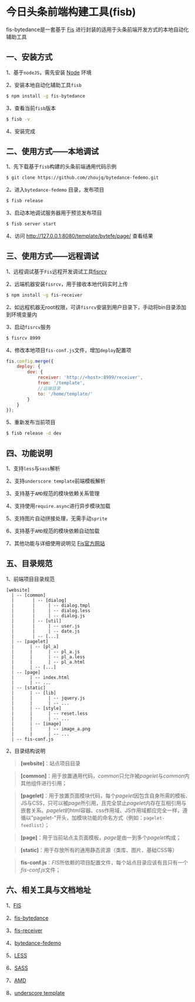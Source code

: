 今日头条前端构建工具(fisb)
==========================
fis-bytedance是一套基于 [Fis](http://fis.baidu.com) 进行封装的适用于头条前端开发方式的本地自动化辅助工具

一、安装方式
--------------------------
1、基于`nodeJS`，需先安装 [Node](http://nodejs.org) 环境

2、安装本地自动化辅助工具`fisb`
```bash
$ npm install -g fis-bytedance
```

3、查看当前`fisb`版本
```bash
$ fisb -v
```

4、安装完成


二、使用方式——本地调试
--------------------------
1、先下载基于`fisb`构建的头条前端通用代码示例
```bash
$ git clone https://github.com/zhoujq/bytedance-fedemo.git
```

2、进入`bytedance-fedemo` 目录，发布项目
```bash
$ fisb release
```

3、启动本地调试服务器用于预览发布项目
```bash
$ fisb server start
```

4、访问 http://127.0.0.1:8080/template/bytefe/page/ 查看结果


三、使用方式——远程调试
--------------------------
1、远程调试基于`Fis`远程开发调试工具[fisrcv](https://github.com/zhoujq/fis-receiver)

2、远端机器安装`fisrcv`，用于接收本地代码实时上传
```bash
$ npm install -g fis-receiver
```

2、如远程机器无root权限，可讲`fisrcv`安装到用户目录下，手动将bin目录添加到环境变量内

3、启动`fisrcv`服务
```bash
$ fisrcv 8999
```

4、修改本地项目`fis-conf.js`文件，增加`deploy`配置项
```javascript
fis.config.merge({
    deploy: {
        dev: {
            receiver: 'http://<host>:8999/receiver',
            from: '/template',
            //远端目录
            to: '/home/template/'
        }
    }
});
```

5、重新发布当前项目
```bash
$ fisb release -d dev
```

四、功能说明
--------------------------
1、支持`less`与`sass`解析

2、支持`underscore template`前端模板解析

3、支持基于`AMD`规范的模块依赖关系管理

4、支持使用`require.async`进行异步模块加载

5、支持图片自动拼接处理，无需手动`sprite`

6、支持基于`AMD`规范的模块依赖自动加载

7、其他功能与详细使用说明见 [Fis官方网站](http://fis.baidu.com)


五、目录规范
--------------------------
1、前端项目目录规范

    [website]
      | -- [common]
      |       | -- [dialog]
      |       |     | -- dialog.tmpl
      |       |     | -- dialog.less
      |       |     | -- dialog.js
      |       | -- [util]
      |       |     | -- user.js
      |       |     | -- date.js
      |       | -- [...]
      | -- [pagelet]
      |      | -- [pl_a]
      |      |      | -- pl_a.js
      |      |      | -- pl_a.less
      |      |      | -- pl_a.html
      |      | -- [...]
      | -- [page]
      |      | -- index.html
      |      | -- ...
      | -- [static]
      |      | -- [lib]
      |      |      | -- jquery.js
      |      |      | -- ...
      |      | -- [style]
      |      |      | -- reset.less
      |      |      | -- ...
      |      | -- [image]
      |      |      | -- image_a.png
      |      |      | -- ...
      | -- fis-conf.js
2、目录结构说明
>**[website]**：站点项目目录

>**[common]**：用于放置通用代码，*common*只允许被*pagelet*与*common*内其他组件进行引用；

>**[pagelet]**：用于放置页面模块代码，每个*pagelet*因包含自身所需的模板、JS与CSS，只可以被*page*所引用，且完全禁止*pagelet*内存在互相引用与嵌套关系。*pagelet*的html容器、css作用域、JS作用域都应完全一样，遵循以"pagelet-"开头，加模块功能的命名方式（例如：`pagelet-feedlist`）；

>**[page]**：用于当前站点主页面模板，*page*是由一到多个*pagelet*构成；

>**[static]**：用于存放所有的通用静态资源（类库、图片、基础CSS等）

>**fis-conf.js**：*FIS*所依赖的项目配置文件，每个站点目录应该有且只有一个*fis-conf.js*文件；


六、相关工具与文档地址
--------------------------
1、[FIS](https://github.com/fex-team/fis)

2、[fis-bytedance](https://github.com/zhoujq/fis-bytedance)

3、[fis-receiver](https://github.com/zhoujq/fis-receiver)

4、[bytedance-fedemo](https://github.com/zhoujq/bytedance-fedemo)

5、[LESS](http://www.lesscss.net/)

6、[SASS](http://www.sass-lang.com/)

7、[AMD](https://github.com/amdjs/amdjs-api/wiki/AMD)

8、[underscore template](http://underscorejs.org/#template)
